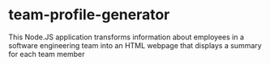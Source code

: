 # team-profile-generator
This Node.JS application transforms information about employees in a software engineering team into an HTML webpage that displays a summary for each team member
